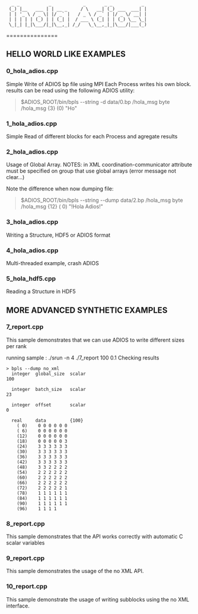       _ _           _            _       _ _           _ 
     (_) |__   ___ | | __ _     / \   __| (_) ___  ___| |
     | | '_ \ / _ \| |/ _` |   / _ \ / _` | |/ _ \/ __| |
     | | | | | (_) | | (_| |  / ___ \ (_| | | (_) \__ \_|
     \_|_| |_|\___/|_|\__,_| /_/   \_\__,_|_|\___/|___(_)

===============

HELLO WORLD LIKE EXAMPLES
---

### 0_hola_adios.cpp

  Simple Write of ADIOS bp file using MPI
  Each Process writes his own block.
  results can be read using the following ADIOS utility:
  > $ADIOS_ROOT/bin/bpls --string -d data/0.bp /hola_msg
   byte     /hola_msg   {3}
     (0)    "Ho"

### 1_hola_adios.cpp

  Simple Read of different blocks for each Process and agregate results


### 2_hola_adios.cpp

  Usage of Global Array.
NOTES:
  in XML coordination-communicator attribute must be specified on group that use global arrays (error message not clear...)

Note the difference when now dumping file:
  > $ADIOS_ROOT/bin/bpls --string --dump data/2.bp /hola_msg 
  byte     /hola_msg    {12}
    ( 0)    "!Hola Adios!"

### 3_hola_adios.cpp

  Writing a Structure, HDF5 or ADIOS format


### 4_hola_adios.cpp

  Multi-threaded example, crash ADIOS

### 5_hola_hdf5.cpp

  Reading a Structure in HDF5

MORE ADVANCED SYNTHETIC EXAMPLES
---

### 7_report.cpp

This sample demonstrates that we can use ADIOS to write different sizes per rank

running sample : ./srun -n 4 ./7_report 100 0.1
Checking results
```
> bpls --dump no_xml
  integer  global_size  scalar
100 

  integer  batch_size   scalar
23 

  integer  offset       scalar
0 

  real     data         {100}
    ( 0)    0 0 0 0 0 0
    ( 6)    0 0 0 0 0 0
    (12)    0 0 0 0 0 0
    (18)    0 0 0 0 0 3
    (24)    3 3 3 3 3 3
    (30)    3 3 3 3 3 3
    (36)    3 3 3 3 3 3
    (42)    3 3 3 3 3 3
    (48)    3 3 2 2 2 2
    (54)    2 2 2 2 2 2
    (60)    2 2 2 2 2 2
    (66)    2 2 2 2 2 2
    (72)    2 2 2 2 2 1
    (78)    1 1 1 1 1 1
    (84)    1 1 1 1 1 1
    (90)    1 1 1 1 1 1
    (96)    1 1 1 1 
```

### 8_report.cpp

This sample demonstrates that the API works correctly with automatic C scalar variables

### 9_report.cpp

This sample demonstrates the usage of the no XML API.


### 10_report.cpp
This sample demonstrate the usage of writing subblocks using the no XML interface.

